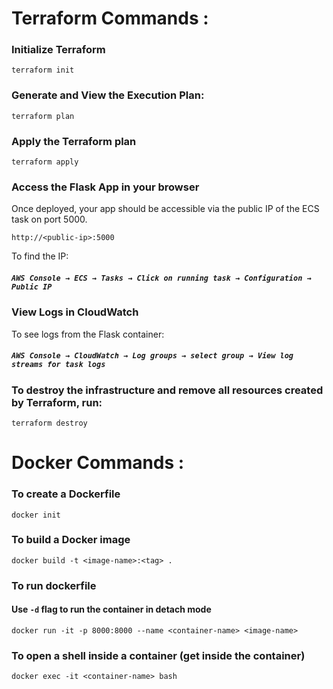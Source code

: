 # Terraform Commands :

### Initialize Terraform
   ```
   terraform init
   ```

### Generate and View the Execution Plan:
   ```
   terraform plan
   ```

### Apply the Terraform plan
   ```
   terraform apply
   ```

### Access the Flask App in your browser
   Once deployed, your app should be accessible via the public IP of the ECS task on port 5000.
   ```
   http://<public-ip>:5000
   ```
   To find the IP: 
   ##### `AWS Console → ECS → Tasks → Click on running task → Configuration → Public IP`


### View Logs in CloudWatch
   To see logs from the Flask container: 
   ##### `AWS Console → CloudWatch → Log groups → select group → View log streams for task logs`


### To destroy the infrastructure and remove all resources created by Terraform, run:
   ```
   terraform destroy
   ```

# Docker Commands :

### To create a Dockerfile
```
docker init
```

### To build a Docker image
```
docker build -t <image-name>:<tag> .
```

### To run dockerfile
#### Use `-d` flag to run the container in detach mode
```
docker run -it -p 8000:8000 --name <container-name> <image-name>
```

### To open a shell inside a container (get inside the container)
```
docker exec -it <container-name> bash
```
